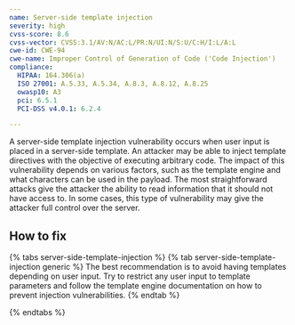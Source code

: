 ```yaml
---
name: Server-side template injection
severity: high
cvss-score: 8.6
cvss-vector: CVSS:3.1/AV:N/AC:L/PR:N/UI:N/S:U/C:H/I:L/A:L
cwe-id: CWE-94
cwe-name: Improper Control of Generation of Code ('Code Injection')
compliance:
  HIPAA: 164.306(a)
  ISO 27001: A.5.33, A.5.34, A.8.3, A.8.12, A.8.25
  owasp10: A3
  pci: 6.5.1
  PCI-DSS v4.0.1: 6.2.4

---            
```


A server-side template injection vulnerability occurs when user input is placed in a server-side template. An attacker may be able to inject template directives with the objective of executing arbitrary code.
The impact of this vulnerability depends on various factors, such as the template engine and what characters can be used in the payload. The most straightforward attacks give the attacker the ability to read information that it should not have access to. In some cases, this type of vulnerability may give the attacker full control over the server.

## How to fix

{% tabs server-side-template-injection %}
{% tab server-side-template-injection generic %}
The best recommendation is to avoid having templates depending on user input. Try to restrict any user input to template parameters and follow the template engine documentation on how to prevent injection vulnerabilities.
{% endtab %}

{% endtabs %}
